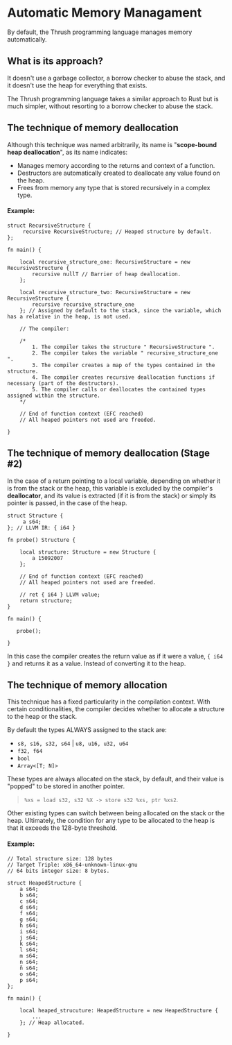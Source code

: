 # Automatic Memory Managament

By default, the Thrush programming language manages memory automatically.

## What is its approach?

It doesn't use a garbage collector, a borrow checker to abuse the stack, and it doesn't use the heap for everything that exists.

The Thrush programming language takes a similar approach to Rust but is much simpler, without resorting to a borrow checker to abuse the stack.

## The technique of memory deallocation

Although this technique was named arbitrarily, its name is "**scope-bound heap deallocation**",  as its name indicates:

- Manages memory according to the returns and context of a function.
- Destructors are automatically created to deallocate any value found on the heap.
- Frees from memory any type that is stored recursively in a complex type.

#### Example:

```
struct RecursiveStructure {
     recursive RecursiveStructure; // Heaped structure by default.
};

fn main() {

    local recursive_structure_one: RecursiveStructure = new RecursiveStructure {
        recursive nullT // Barrier of heap deallocation.
    };    
    
    local recursive_structure_two: RecursiveStructure = new RecursiveStructure {
        recursive recursive_structure_one
    }; // Assigned by default to the stack, since the variable, which has a relative in the heap, is not used.   

    // The compiler:
    
    /*
        1. The compiler takes the structure " RecursiveStructure ".
        2. The compiler takes the variable " recursive_structure_one ".
        3. The compiler creates a map of the types contained in the structure.
        4. The compiler creates recursive deallocation functions if necessary (part of the destructors).
        5. The compiler calls or deallocates the contained types assigned within the structure.    
    */

    // End of function context (EFC reached)
    // All heaped pointers not used are freeded.  
 
}
```

## The technique of memory deallocation (Stage #2)

In the case of a return pointing to a local variable, depending on whether it is from the stack or the heap, this variable is excluded by the compiler's **deallocator**, and its value is extracted (if it is from the stack) or simply its pointer is passed, in the case of the heap.

```
struct Structure {
     a s64;
}; // LLVM IR: { i64 }

fn probe() Structure {
       
    local structure: Structure = new Structure {
        a 15092007
    };  

    // End of function context (EFC reached)   
    // All heaped pointers not used are freeded.  
    
    // ret { i64 } LLVM value;
    return structure;
}

fn main() {

   probe();

} 
```

In this case the compiler creates the return value as if it were a value, `{ i64 }` and returns it as a value. Instead of converting it to the heap.

## The technique of memory allocation

This technique has a fixed particularity in the compilation context. With certain conditionalities, the compiler decides whether to allocate a structure to the heap or the stack.

By default the types ALWAYS assigned to the stack are:

- `s8, s16, s32, s64` | `u8, u16, u32, u64`
- `f32, f64`
- `bool`
- `Array<[T; N]>` 

These types are always allocated on the stack, by default, and their value is "popped" to be stored in another pointer. 

>  `%xs = load s32, s32 %X -> store s32 %xs, ptr %xs2`.

Other existing types can switch between being allocated on the stack or the heap. Ultimately, the condition for any type to be allocated to the heap is that it exceeds the 128-byte threshold.

#### Example:

```
// Total structure size: 128 bytes
// Target Triple: x86_64-unknown-linux-gnu
// 64 bits integer size: 8 bytes.

struct HeapedStructure {
    a s64;
    b s64;
    c s64;
    d s64;
    f s64;
    g s64;
    h s64;
    i s64;
    j s64;
    k s64;
    l s64;
    m s64;
    n s64;
    ñ s64;
    o s64;
    p s64;
};    

fn main() {

    local heaped_strucuture: HeapedStructure = new HeapedStructure {
        ...
    }; // Heap allocated.

}
```
